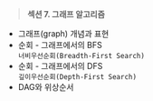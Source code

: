 > **섹션 7. 그래프 알고리즘**
+ 그래프(graph) 개념과 표현  
+ 순회 - 그래프에서의 BFS  
    `너비우선순회(Breadth-First Search)`
+ 순회 - 그래프에서의 DFS  
    `깊이우선순회(Depth-First Search)`
+ DAG와 위상순서